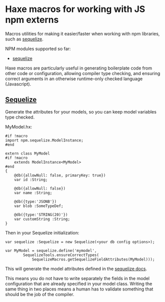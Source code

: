 # Haxe macros for working with JS npm externs

Macros utilities for making it easier/faster when working with npm libraries, such as [sequelize](http://docs.sequelizejs.com/).

NPM modules supported so far:

 - [sequelize](http://docs.sequelizejs.com/)

Haxe macros are particularly useful in generating boilerplate code from other code or configuration, allowing compiler type checking, and ensuring correct arguments in an otherwise runtime-only checked language (Javascript).

## [Sequelize](http://docs.sequelizejs.com/)

Generate the attributes for your models, so you can keep model variables type checked.

MyModel.hx:

	#if !macro
	import npm.sequelize.ModelInstance;
	#end

	extern class MyModel
	#if !macro
		extends ModelInstance<MyModel>
	#end
	{
		@db({allowNull: false, primaryKey: true})
		var id :String;

		@db({allowNull: false})
		var name :String;

		@db({type:'JSONB'})
		var blob :SomeTypeDef;

		@db({type:'STRING(20)'})
		var customString :String;
	}


Then in your Sequelize initialization:

	var sequelize :Sequelize = new Sequelize(<your db config options>);

	var MyModel = sequelize.define('mymodel',
			SequelizeTools.ensureCorrectTypes(
				SequelizeMacros.getSequelizeFieldAttributes(MyModel)));

This will generate the model attributes defined in the [sequelize docs](http://docs.sequelizejs.com/manual/tutorial/models-definition.html).

This means you do not have to write separately the fields in the model configuration that are already specified in your model class. Writing the same thing in two places means a human has to validate something that should be the job of the compiler.

